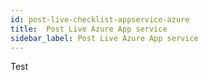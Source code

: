 ```yaml
---
id: post-live-checklist-appservice-azure
title:  Post Live Azure App service
sidebar_label: Post Live Azure App service
---
```

 Test 